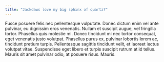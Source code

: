 ```yaml
---
title: "Jackdaws love my big sphinx of quartz?"
---
```


Fusce posuere felis nec pellentesque vulputate. Donec dictum enim vel ante pulvinar, eu dignissim eros venenatis. Nullam et suscipit augue, vel fringilla tortor. Phasellus quis molestie mi. Donec tincidunt mi nec tortor consequat, eget venenatis justo volutpat. Phasellus purus ex, pulvinar lobortis lorem ac, tincidunt pretium turpis. Pellentesque sagittis tincidunt velit, et laoreet lectus volutpat vitae. Suspendisse eget libero et turpis suscipit rutrum at id tellus. Mauris sit amet pulvinar odio, at posuere risus. Mauris.
